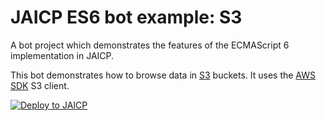 # JAICP ES6 bot example: S3

A bot project which demonstrates the features of the ECMAScript 6 implementation in JAICP.

This bot demonstrates how to browse data in [S3](https://aws.amazon.com/s3/) buckets.
It uses the [AWS SDK](https://github.com/aws/aws-sdk-js-v3) S3 client.

[![Deploy to JAICP](https://just-ai.com/img/deploy-to-jaicp.svg)](https://zenbot-dev.just-ai.com/project-create/jaicp/external)

